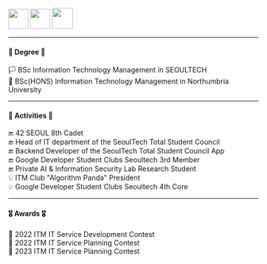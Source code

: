 <div align="left">
<br>
<a href=https://apps.apple.com/kr/app/%EC%84%9C%EC%9A%B8%EA%B3%BC%ED%95%99%EA%B8%B0%EC%88%A0%EB%8C%80%ED%95%99%EA%B5%90-%EC%B4%9D%ED%95%99%EC%83%9D%ED%9A%8C/id1641852619><img src=https://user-images.githubusercontent.com/106756920/260235880-2acf8471-d6ea-4315-90f0-5773fcfbef0a.png style="height:40px"></a>
<img src=https://user-images.githubusercontent.com/106756920/260235091-b557f771-3147-4ea4-883e-ee68e339cde7.png style="width:40px">
<a href=https://play.google.com/store/apps/details?id=com.start.STart&hl=en_US><img src=https://user-images.githubusercontent.com/106756920/260235997-947dfe23-19ee-4ff1-b0fd-c49c36de7e03.png style="height:42px"></a>
<br>

***

#### 🏫 Degree 🏫 <br>
🏳️ BSc Information Technology Management in SEOULTECH <br>
🏴 BSc(HONS) Information Technology Management in Northumbria University <br>

***

#### 📃 Activities 📃 <br>
🔚 42 SEOUL 8th Cadet <br>
🔚 Head of IT department of the SeoulTech Total Student Council <br>
🔚 Backend Developer of the SeoulTech Total Student Council App  <br>
🔚 Google Developer Student Clubs Seoultech 3rd Member <br>
🔚 Private AI & Information Security Lab Research Student <br>
💡 ITM Club "Algorithm Panda" President <br>
💡 Google Developer Student Clubs Seoultech 4th Core <br>

***

#### 🎖️ Awards 🎖️ <br>
🥉 2022 ITM IT Service Development Contest <br>
🥉 2022 ITM IT Service Planning Contest <br>
🥈 2023 ITM IT Service Planning Contest <br>

</div>
<br>
